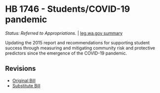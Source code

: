 # HB 1746 - Students/COVID-19 pandemic
*Status: Referred to Appropriations.* | [leg.wa.gov summary](https://app.leg.wa.gov/billsummary?BillNumber=1746&Year=2021)

Updating the 2015 report and recommendations for supporting student success through measuring and mitigating community risk and protective predictors since the emergence of the COVID-19 pandemic.

## Revisions
* [Original Bill](1/)
* [Substitute Bill](S/)